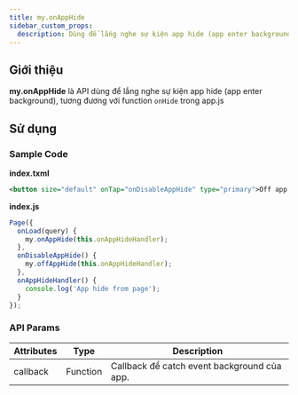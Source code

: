 ```yaml
---
title: my.onAppHide
sidebar_custom_props:
  description: Dùng để lắng nghe sự kiện app hide (app enter background), tương đương với function `onHide` trong app.js
---
```


## Giới thiệu

**my.onAppHide** là API dùng để lắng nghe sự kiện app hide (app enter background), tương đương với function `onHide` trong app.js

## Sử dụng

### Sample Code

**index.txml**

```xml
<button size="default" onTap="onDisableAppHide" type="primary">Off app hide event</button>
```

**index.js**

```js
Page({
  onLoad(query) {
    my.onAppHide(this.onAppHideHandler);
  },
  onDisableAppHide() {
    my.offAppHide(this.onAppHideHandler);
  },
  onAppHideHandler() {
    console.log('App hide from page');
  }
});
```

### API Params

| Attributes | Type     | Description                                 |
| ---------- | -------- | ------------------------------------------- |
| callback   | Function | Callback để catch event background của app. |
